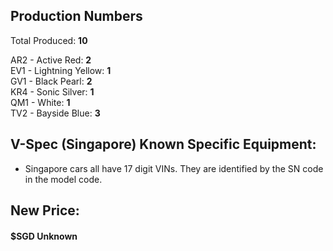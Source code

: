 ## Production Numbers  
Total Produced: __10__  
  
AR2 - Active Red: __2__  
EV1 - Lightning Yellow: __1__  
GV1 - Black Pearl: __2__  
KR4 - Sonic Silver: __1__  
QM1 - White: __1__  
TV2 - Bayside Blue: __3__  
  
## V-Spec (Singapore) Known Specific Equipment:  
* Singapore cars all have 17 digit VINs. They are identified by the SN code in the model code.  
  
## New Price:  
#### $SGD Unknown  